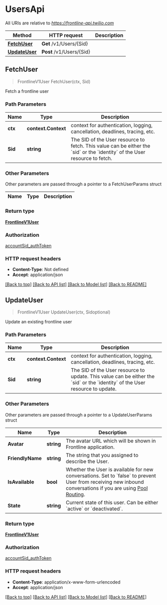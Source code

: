 # UsersApi

All URIs are relative to *https://frontline-api.twilio.com*

Method | HTTP request | Description
------------- | ------------- | -------------
[**FetchUser**](UsersApi.md#FetchUser) | **Get** /v1/Users/{Sid} | 
[**UpdateUser**](UsersApi.md#UpdateUser) | **Post** /v1/Users/{Sid} | 



## FetchUser

> FrontlineV1User FetchUser(ctx, Sid)



Fetch a frontline user

### Path Parameters


Name | Type | Description
------------- | ------------- | -------------
**ctx** | **context.Context** | context for authentication, logging, cancellation, deadlines, tracing, etc.
**Sid** | **string** | The SID of the User resource to fetch. This value can be either the &#x60;sid&#x60; or the &#x60;identity&#x60; of the User resource to fetch.

### Other Parameters

Other parameters are passed through a pointer to a FetchUserParams struct


Name | Type | Description
------------- | ------------- | -------------

### Return type

[**FrontlineV1User**](FrontlineV1User.md)

### Authorization

[accountSid_authToken](../README.md#accountSid_authToken)

### HTTP request headers

- **Content-Type**: Not defined
- **Accept**: application/json

[[Back to top]](#) [[Back to API list]](../README.md#documentation-for-api-endpoints)
[[Back to Model list]](../README.md#documentation-for-models)
[[Back to README]](../README.md)


## UpdateUser

> FrontlineV1User UpdateUser(ctx, Sidoptional)



Update an existing frontline user

### Path Parameters


Name | Type | Description
------------- | ------------- | -------------
**ctx** | **context.Context** | context for authentication, logging, cancellation, deadlines, tracing, etc.
**Sid** | **string** | The SID of the User resource to update. This value can be either the &#x60;sid&#x60; or the &#x60;identity&#x60; of the User resource to update.

### Other Parameters

Other parameters are passed through a pointer to a UpdateUserParams struct


Name | Type | Description
------------- | ------------- | -------------
**Avatar** | **string** | The avatar URL which will be shown in Frontline application.
**FriendlyName** | **string** | The string that you assigned to describe the User.
**IsAvailable** | **bool** | Whether the User is available for new conversations. Set to &#x60;false&#x60; to prevent User from receiving new inbound conversations if you are using [Pool Routing](https://www.twilio.com/docs/frontline/handle-incoming-conversations#3-pool-routing).
**State** | **string** | Current state of this user. Can be either &#x60;active&#x60; or &#x60;deactivated&#x60;.

### Return type

[**FrontlineV1User**](FrontlineV1User.md)

### Authorization

[accountSid_authToken](../README.md#accountSid_authToken)

### HTTP request headers

- **Content-Type**: application/x-www-form-urlencoded
- **Accept**: application/json

[[Back to top]](#) [[Back to API list]](../README.md#documentation-for-api-endpoints)
[[Back to Model list]](../README.md#documentation-for-models)
[[Back to README]](../README.md)

